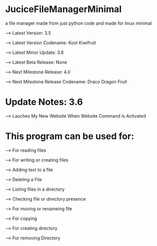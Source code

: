 # JuciceFileManagerMinimal

a file manager made from just python
code and made for linux minimal 

--> Latest Version: 3.5

--> Latest Version Codename: Kool Kiwifruit

--> Latest Minor Update: 3.6

--> Latest Beta Release: None

--> Next Milestone Release: 4.0

--> Next Milestone Release Codename: Draco Dragon Fruit


# Update Notes: 3.6

--> Lauches My New Website When Website Command Is Activated

# This program can be used for:

--> For reading files

--> For writing or creating files

--> Adding text to a file

--> Deleting a File

--> Listing files in a directory

--> Checking file or directory presence

--> For moving or renameing file

--> For copying

--> For creating directory

--> For removing Directory
